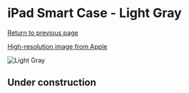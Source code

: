 # iPad Smart Case - Light Gray

[Return to previous page](/ipad_2)

[High-resolution image from Apple](https://store.storeimages.cdn-apple.com/8756/as-images.apple.com/is/MD455?wid=4500&hei=4500&fmt=png)

<div style="width: 512px"><img src="/almost_uncompressed/MD455.webp" alt="Light Gray"></div>

## Under construction
